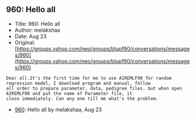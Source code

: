 ## 960: Hello all

- Title: 960: Hello all
- Author: melakshaa
- Date: Aug 23
- Original: [https://groups.yahoo.com/neo/groups/blupf90/conversations/messages/960](https://groups.yahoo.com/neo/groups/blupf90/conversations/messages/960)

```
Dear all.It's the first time for me to use AIREMLF90 for random regression model, I download program and manual, follow
all order to prepare parameter, data, pedigree files. but when open AIREMLF90 and put the name of Parameter file, it
close immediately. Can any one till me what's the problem.  
```

- [960](0960.md): Hello all by melakshaa, Aug 23
